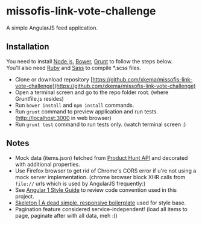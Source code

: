 missofis-link-vote-challenge
====

A simple AngularJS feed application.

Installation
----

You need to install [Node.js](https://nodejs.org), [Bower](http://bower.io/#install-bower), [Grunt](http://gruntjs.com/getting-started#installing-the-cli) to follow the steps below.  
You'll also need [Ruby](https://www.ruby-lang.org/en/documentation/installation/) and [Sass](http://sass-lang.com/install) to compile \*.scss files.

* Clone or download repository [https://github.com/xkema/missofis-link-vote-challenge](https://github.com/xkema/missofis-link-vote-challenge)
* Open a terminal screen and go to the repo folder root. (where Gruntfile.js resides)
* Run `bower install` and `npm install` commands.
* Run `grunt` command to preview application and run tests. ([http://localhost:3000](http://localhost:3000) in web browser)
* Run `grunt test` command to run tests only. (watch terminal screen :)

Notes
----

* Mock data (items.json) fetched from [Product Hunt API](https://api.producthunt.com/v1/docs/posts/posts_index_get_the_tech_posts_of_today) and decorated with additional properties.
* Use Firefox browser to get rid of Chrome's CORS error if u're not using a mock server implementation. (chrome browser block XHR calls from `file://` urls which is used by AngularJS frequently:)
* See [Angular 1 Style Guide](https://github.com/johnpapa/angular-styleguide/blob/master/a1/README.md) to review code convention used in this project.
* [Skeleton | A dead simple, responsive boilerplate](http://getskeleton.com/) used for style base.
* Pagination feature considered service-independent! (load all items to page, paginate after with all data, meh :()